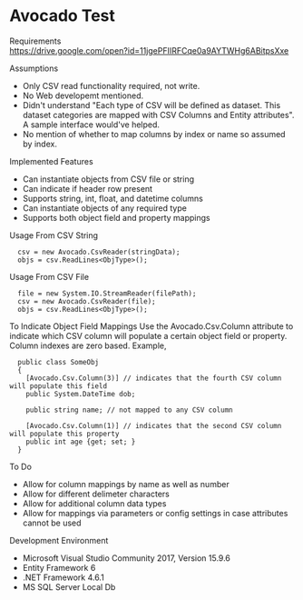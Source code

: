 # Avocado Test

Requirements  
https://drive.google.com/open?id=11jgePFIIRFCqe0a9AYTWHg6ABitpsXxe

Assumptions
- Only CSV read functionality required, not write.
- No Web developemt mentioned.
- Didn't understand "Each type of CSV will be defined as dataset. This dataset categories are mapped with CSV Columns and Entity attributes". A sample interface would've helped.
- No mention of whether to map columns by index or name so assumed by index.

Implemented Features
- Can instantiate objects from CSV file or string
- Can indicate if header row present
- Supports string, int, float, and datetime columns
- Can instantiate objects of any required type
- Supports both object field and property mappings

Usage From CSV String
```
  csv = new Avocado.CsvReader(stringData);
  objs = csv.ReadLines<ObjType>();
```

Usage From CSV File
```
  file = new System.IO.StreamReader(filePath);
  csv = new Avocado.CsvReader(file);
  objs = csv.ReadLines<ObjType>();
```

To Indicate Object Field Mappings
  Use the Avocado.Csv.Column attribute to indicate which CSV column will populate a certain object field or property. 
  Column indexes are zero based. Example,
```
  public class SomeObj
  {
    [Avocado.Csv.Column(3)] // indicates that the fourth CSV column will populate this field
    public System.DateTime dob;

    public string name; // not mapped to any CSV column

    [Avocado.Csv.Column(1)] // indicates that the second CSV column will populate this property
    public int age {get; set; }
  }
```

To Do
- Allow for column mappings by name as well as number
- Allow for different delimeter characters
- Allow for additional column data types
- Allow for mappings via parameters or config settings in case attributes cannot be used

Development Environment
- Microsoft Visual Studio Community 2017, Version 15.9.6
- Entity Framework 6
- .NET Framework 4.6.1
- MS SQL Server Local Db
